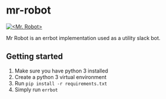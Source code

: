 # mr-robot
[![<Mr. Robot>](https://circleci.com/gh/circleci/circleci-docs.svg?style=shield)](https://app.circleci.com/pipelines/github/Silvian/mr-robot)

Mr Robot is an errbot implementation used as a utility slack bot.

## Getting started

1. Make sure you have python 3 installed
2. Create a python 3 virtual environment
3. Run `pip install -r requirements.txt`
4. Simply run `errbot`
